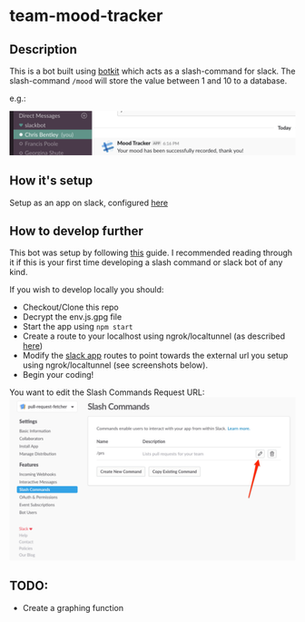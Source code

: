 # team-mood-tracker

## Description

This is a bot built using [botkit](https://github.com/howdyai/botkit) which acts as a slash-command for slack. The slash-command `/mood` will store the value between 1 and 10 to a database.

e.g.:

![slack-example.png](./images/slack-example.png)

## How it's setup

Setup as an app on slack, configured [here](https://api.slack.com/apps/XXXXXX)

## How to develop further

This bot was setup by following [this](https://api.slack.com/tutorials/easy-peasy-slash-commands) guide. I recommended reading through it if this is your first time developing a slash command or slack bot of any kind.

If you wish to develop locally you should:
* Checkout/Clone this repo
* Decrypt the env.js.gpg file
* Start the app using `npm start`
* Create a route to your localhost using ngrok/localtunnel (as described [here](https://api.slack.com/tutorials/easy-peasy-slash-commands))
* Modify the [slack app](https://api.slack.com/apps/A6N9C9ML5/slash-commands) routes to point towards the external url you setup using ngrok/localtunnel (see screenshots below).
* Begin your coding!


You want to edit the Slash Commands Request URL:
![slack-app-slashcommands.png](./images/slack-app-slashcommands.png)



## TODO:
- Create a graphing function